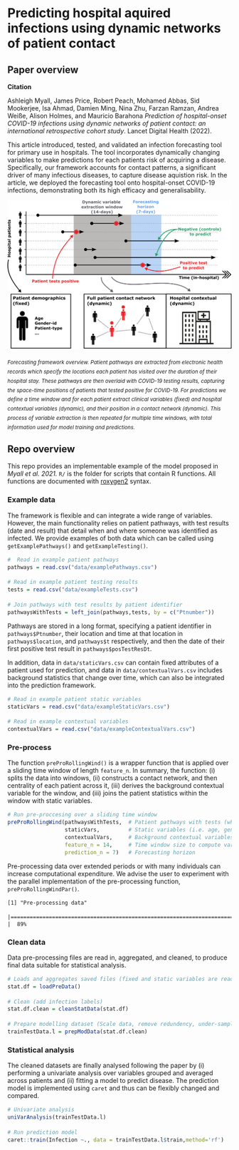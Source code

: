 # Predicting hospital aquired infections using dynamic networks of patient contact

## Paper overview

**Citation**

Ashleigh Myall, James Price, Robert Peach, Mohamed Abbas, Sid Mookerjee, Isa Ahmad, Damien Ming, Nina Zhu, Farzan Ramzan, Andrea Weiße, Alison Holmes, and Mauricio Barahona *Prediction of hospital-onset COVID-19 infections using dynamic networks of patient contact: an international retrospective cohort study*. Lancet Digital Health (2022).

This article introduced, tested, and validated an infection forecasting tool for primary use in hospitals. The tool incorporates dynamically changing variables to make predictions for each patients risk of acquiring a disease. Specifically, our framework accounts for contact patterns, a significant driver of many infectious diseases, to capture disease aquistion risk. In the article, we deployed the forecasting tool onto hospital-onset COVID-19 infections, demonstrating both its high efficacy and generalisability.

<p align="center">
  <img src="images/method_overview.png" width="700">
</p>

<sub>*Forecasting framework overview. Patient pathways are extracted from electronic health records which specify the locations each patient has visited over the duration of their hospital stay. These pathways are then overlaid with COVID-19 testing results, capturing the space-time positions of patients that tested positive for COVID-19. For predictions we define a time window and for each patient extract clinical variables (fixed) and hospital contextual variables (dynamic), and their position in a contact network (dynamic). This process of variable extraction is then repeated for multiple time windows, with total information used for model training and predictions.*</sub>


## Repo overview

This repo provides an implementable example of the model proposed in *Myall et al. 2021.*  `R/` is the folder for scripts that contain R functions. All functions are documented with [roxygen2](https://roxygen2.r-lib.org/) syntax.

### Example data

The framework is flexible and can integrate a wide range of variables. However, the main functionality relies on patient pathways, with test results (date and result) that detail when and where someone was identified as infected. We provide examples of both data which can be called using `getExamplePathways()` and `getExampleTesting()`.

```R
#  Read in example patient pathways
pathways = read.csv("data/examplePathways.csv")

# Read in example patient testing results
tests = read.csv("data/exampleTests.csv")

# Join pathways with test results by patient identifier
pathwaysWithTests = left_join(pathways,tests, by = c("Ptnumber"))
```

Pathways are stored in a long format, specifying a patient identifier in `pathways$Ptnumber`, their location and time at that location in `pathways$location`, and `pathways$t` respectively, and then the date of their first positive test result in `pathways$posTestResDt`. 

In addition, data in `data/staticVars.csv` can contain fixed attributes of a patient used for prediction, and data in `data/contextualVars.csv` includes background statistics that change over time, which can also be integrated into the prediction framework.

```R
# Read in example patient static variables
staticVars = read.csv("data/exampleStaticVars.csv")

# Read in example contextual variables
contextualVars = read.csv("data/exampleContextualVars.csv")
```

### Pre-process

The function `preProRollingWind()` is a wrapper function that is applied over a sliding time window of length `feature_n`. In summary, the function: (i) splits the data into windows, (ii) constructs a contact network, and then centrality of each patient across it, (iii) derives the background contextual variable for the window, and (iii) joins the patient statistics within the window with static variables.


```R
# Run pre-proccesing over a sliding time window
preProRollingWind(pathwaysWithTests,  # Patient pathways with tests (when a patient become positive)
                  staticVars,         # Static variables (i.e. age, gender, ...)
                  contextualVars,     # Background contextual variables (hospital infection numbers)
                  feature_n = 14,     # Time window size to compute variables over
                  prediction_n = 7)   # Forecasting horizon
```

Pre-processing data over extended periods or with many individuals can increase computational expenditure. We advise the user to experiment with the parallel implementation of the pre-processing function, `preProRollingWindPar()`.

```
[1] "Pre-processing data"
  |=============================================================================================           |  89%
```

### Clean data
Data pre-processing files are read in, aggregated, and cleaned, to produce final data suitable for statistical analysis.

```R
# Loads and aggregates saved files (fixed and static variables are read in and joined by patient-timecode IDs)
stat.df = loadPreData()

# Clean (add infection labels)
stat.df.clean = cleanStatData(stat.df)

# Prepare modelling dataset (Scale data, remove redundency, under-sample, split into train/test)
trainTestData.l = prepModData(stat.df.clean)
```

### Statistical analysis

The cleaned datasets are finally analysed following the paper by (i) performing a univariate analysis over variables grouped and averaged across patients and (ii) fitting a model to predict disease. The prediction model is implemented using `caret` and thus can be flexibly changed and compared.

```R
# Univariate analysis
uniVarAnalysis(trainTestData.l)

# Run prediction model
caret::train(Infection ~., data = trainTestData.l$train,method='rf')

```


